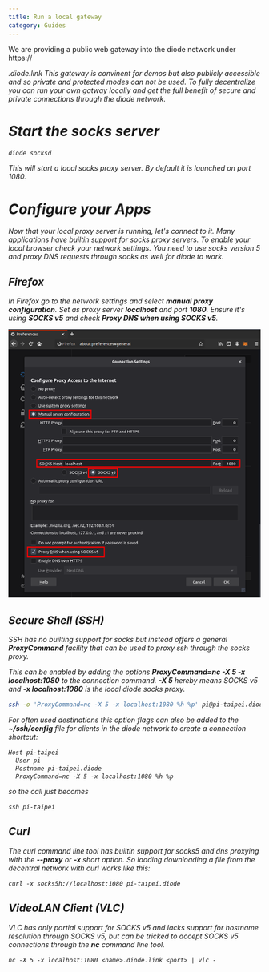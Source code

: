 ```yaml
---
title: Run a local gateway
category: Guides
---
```


We are providing a public web gateway into the diode network under https://<address>.diode.link
This gateway is convinent for demos but also publicly accessible and so _private_ and _protected_ modes can not be used. 
To fully decentralize you can run your own gatway locally and get the full benefit of secure and private connections through the diode network.

# Start the socks server

```
diode socksd
```

This will start a local socks proxy server. By default it is launched on port 1080.

# Configure your Apps

Now that your local proxy server is running, let's connect to it. Many applications have builtin support for socks proxy servers. To enable your local browser check your network settings. You need to use _socks version 5_ and _proxy DNS requests_ through socks as well for diode to work.

## Firefox

In Firefox go to the network settings and select __manual proxy configuration__. Set as proxy server __localhost__ and port __1080__. Ensure it's using __SOCKS v5__ and check __Proxy DNS when using SOCKS v5__.

!["Firefox Network Settings"](images/docs/firefox_settings.png)

## Secure Shell (SSH)

SSH  has no builting support for socks but instead offers a general __ProxyCommand__ facility that can be used to proxy ssh through the socks proxy. 

This can be enabled by adding the options __ProxyCommand=nc -X 5 -x localhost:1080__ to the connection command. __-X 5__ hereby means SOCKS v5 and __-x localhost:1080__ is the local diode socks proxy. 

```bash
ssh -o 'ProxyCommand=nc -X 5 -x localhost:1080 %h %p' pi@pi-taipei.diode
```

For often used destinations this option flags can also be added to the __~/ssh/config__ file for clients in the diode network to create a connection shortcut:

```
Host pi-taipei
  User pi
  Hostname pi-taipei.diode
  ProxyCommand=nc -X 5 -x localhost:1080 %h %p
```

so the call just becomes

```
ssh pi-taipei
```

## Curl

The curl command line tool has builtin support for socks5 and dns proxying with the __--proxy__ or __-x__ short option. So loading downloading a file from the decentral network with curl works like this:

```
curl -x socks5h://localhost:1080 pi-taipei.diode
```

## VideoLAN Client (VLC)

VLC has only partial support for SOCKS v5 and lacks support for hostname resolution through SOCKS v5, but can be tricked to accept SOCKS v5 connections through the __nc__ command line tool.

```
nc -X 5 -x localhost:1080 <name>.diode.link <port> | vlc - 
```

